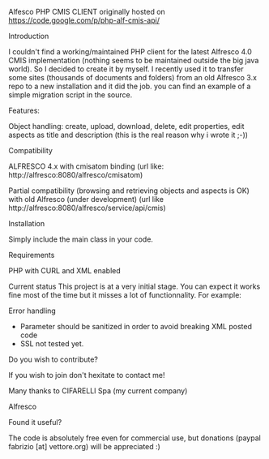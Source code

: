 Alfesco PHP CMIS CLIENT originally hosted on https://code.google.com/p/php-alf-cmis-api/

Introduction

I couldn't find a working/maintained PHP client for the latest Alfresco 4.0 CMIS implementation (nothing seems to be maintained outside the big java world).
So I decided to create it by myself.
I recently used it to transfer some sites (thousands of documents and folders) from an old Alfresco 3.x repo to a new installation and it did the job.
you can find an example of a simple migration script in the source.

Features:

Object handling: create, upload, download, delete, edit properties, edit aspects as title and description (this is the real reason why i wrote it ;-))

Compatibility

ALFRESCO 4.x with cmisatom binding
(url like: http://alfresco:8080/alfresco/cmisatom) 

Partial compatibility (browsing and retrieving objects and aspects is OK) with old Alfresco (under development) 
(url like http://alfresco:8080/alfresco/service/api/cmis)

Installation

Simply include the main class in your code.

Requirements

PHP with CURL and XML enabled

Current status
This project is at a very initial stage. You can expect it works fine most of the time but it misses a lot of functionnality.
For example:

Error handling

* Parameter should be sanitized in order to avoid breaking XML posted code
* SSL not tested yet.

Do you wish to contribute?

If you wish to join don't hexitate to contact me!

Many thanks to
CIFARELLI Spa (my current company)

Alfresco

Found it useful?

The code is absolutely free even for commercial use, but donations (paypal fabrizio [at] vettore.org) will be appreciated :) 
